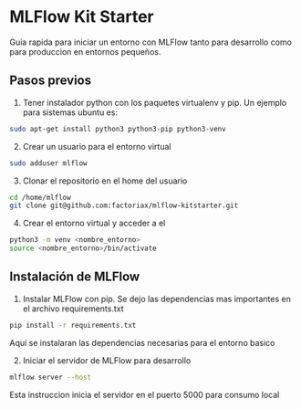# MLFlow Kit Starter
Guia rapida para iniciar un entorno con MLFlow tanto para desarrollo como para produccion en entornos pequeños.

## Pasos previos
1. Tener instalador python con los paquetes virtualenv y pip. Un ejemplo para sistemas ubuntu es:
```bash
sudo apt-get install python3 python3-pip python3-venv
```
2. Crear un usuario para el entorno virtual
```bash
sudo adduser mlflow
```

3. Clonar el repositorio en el home del usuario
```bash
cd /home/mlflow
git clone git@github.com:factoriax/mlflow-kitstarter.git
```

4. Crear el entorno virtual y acceder a el
```bash
python3 -m venv <nombre_entorno>
source <nombre_entorno>/bin/activate
```

##  Instalación de MLFlow
1. Instalar MLFlow con pip. Se dejo las dependencias mas importantes en el archivo requirements.txt
```bash
pip install -r requirements.txt
```
Aquí se instalaran las dependencias necesarias para el entorno basico

2. Iniciar el servidor de MLFlow para desarrollo
```bash
mlflow server --host
```
Esta instruccion inicia el servidor en el puerto 5000 para consumo local

